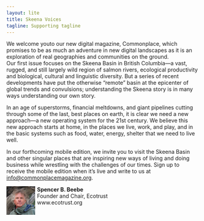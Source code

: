 ```yaml
---
layout: lite
title: Skeena Voices
tagline: Supporting tagline
---
```

We welcome youto our new digital magazine, Commonplace, which promises to be as much an adventure in new digital landscapes as it is an exploration of real geographies and communities on the ground.  
Our first issue focuses on the Skeena Basin in British Columbia—a vast, rugged, and still largely wild region of salmon rivers, ecological productivity and biological, cultural and linguistic diversity. But a series of recent developments have put the otherwise “remote” basin at the epicenter of global trends and convulsions; understanding the Skeena story is in many ways understanding our own story. 

In an age of superstorms, financial meltdowns, and giant pipelines cutting through some of the last, best places on earth, it is clear we need a new approach—a new operating system for the 21st century. We believe this new approach starts at home, in the places we live, work, and play, and in the basic systems such as food, water, energy, shelter that we need to live well. 

In our forthcoming mobile edition, we invite you to visit the Skeena Basin and other singular places that are inspiring new ways of living and doing business while wrestling with the challenges of our times. Sign up to receive the mobile edition when it’s live and write to us at info@commonplacemagazine.org.

<p><img alt="" src="assets/themes/skeena/img/contributor-headshots/Spencer.jpg" class="img-circle" style="float: left; margin-right: 5px; width: 75px;"> <strong>Spencer B. Beebe</strong><br>Founder and Chair, Ecotrust<br>www.ecotrust.org</p>